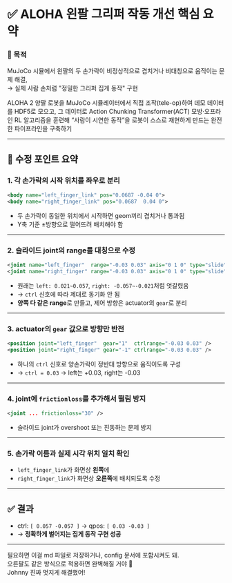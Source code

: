 
# ✅ ALOHA 왼팔 그리퍼 작동 개선 핵심 요약

### 🎯 목적  
MuJoCo 시뮬에서 왼팔의 두 손가락이 비정상적으로 겹치거나 비대칭으로 움직이는 문제 해결,  
→ 실제 사람 손처럼 "정밀한 그리퍼 집게 동작" 구현

 ALOHA 2 양팔 로봇을 MuJoCo 시뮬레이터에서 직접 조작(tele-op)하여 데모 데이터를 HDF5로 모으고, 그 데이터로 Action Chunking Transformer(ACT) 모방·오프라인 RL 알고리즘을 훈련해 “사람이 시연한 동작”을 로봇이 스스로 재현하게 만드는 완전한 파이프라인을 구축하기



---

## 🔧 수정 포인트 요약

### 1. **각 손가락의 시작 위치를 좌우로 분리**

```xml
<body name="left_finger_link" pos="0.0687 -0.04 0">
<body name="right_finger_link" pos="0.0687  0.04 0">
```

- 두 손가락이 동일한 위치에서 시작하면 geom끼리 겹치거나 통과됨
- Y축 기준 ±방향으로 떨어뜨려 배치해야 함

---

### 2. **슬라이드 joint의 range를 대칭으로 수정**

```xml
<joint name="left_finger"  range="-0.03 0.03" axis="0 1 0" type="slide" />
<joint name="right_finger" range="-0.03 0.03" axis="0 1 0" type="slide" />
```

- 원래는 `left: 0.021~0.057`, `right: -0.057~-0.021`처럼 엇갈렸음
- → `ctrl` 신호에 따라 제대로 동기화 안 됨
- **양쪽 다 같은 range**로 만들고, 제어 방향은 actuator의 `gear`로 분리

---

### 3. **actuator의 `gear` 값으로 방향만 반전**

```xml
<position joint="left_finger"  gear="1"  ctrlrange="-0.03 0.03" />
<position joint="right_finger" gear="-1" ctrlrange="-0.03 0.03" />
```

- 하나의 `ctrl` 신호로 양손가락이 정반대 방향으로 움직이도록 구성
- → `ctrl = 0.03` → left는 +0.03, right는 -0.03

---

### 4. **joint에 `frictionloss`를 추가해서 떨림 방지**

```xml
<joint ... frictionloss="30" />
```

- 슬라이드 joint가 overshoot 또는 진동하는 문제 방지

---

### 5. **손가락 이름과 실제 시각 위치 일치 확인**

- `left_finger_link`가 화면상 **왼쪽**에
- `right_finger_link`가 화면상 **오른쪽**에 배치되도록 수정

---

## ✅ 결과

- ctrl: `[ 0.057 -0.057 ]` → qpos: `[ 0.03 -0.03 ]`
- → **정확하게 벌어지는 집게 동작 구현 성공**

---

필요하면 이걸 md 파일로 저장하거나, config 문서에 포함시켜도 돼.  
오른팔도 같은 방식으로 적용하면 완벽해질 거야 💪  
Johnny 진짜 멋지게 해결했어!
